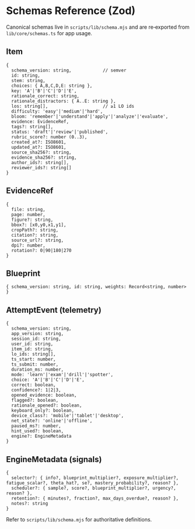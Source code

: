 # Schemas Reference (Zod)

Canonical schemas live in `scripts/lib/schema.mjs` and are re‑exported from `lib/core/schemas.ts` for app usage.

## Item

```
{
  schema_version: string,            // semver
  id: string,
  stem: string,
  choices: { A,B,C,D,E: string },
  key: 'A'|'B'|'C'|'D'|'E',
  rationale_correct: string,
  rationale_distractors: { A..E: string },
  los: string[],                     // ≥1 LO ids
  difficulty: 'easy'|'medium'|'hard',
  bloom: 'remember'|'understand'|'apply'|'analyze'|'evaluate',
  evidence: EvidenceRef,
  tags?: string[],
  status: 'draft'|'review'|'published',
  rubric_score?: number (0..3),
  created_at?: ISO8601,
  updated_at?: ISO8601,
  source_sha256?: string,
  evidence_sha256?: string,
  author_ids?: string[],
  reviewer_ids?: string[]
}
```

## EvidenceRef

```
{
  file: string,
  page: number,
  figure?: string,
  bbox?: [x0,y0,x1,y1],
  cropPath?: string,
  citation?: string,
  source_url?: string,
  dpi?: number,
  rotation?: 0|90|180|270
}
```

## Blueprint

```
{ schema_version: string, id: string, weights: Record<string, number> }
```

## AttemptEvent (telemetry)

```
{
  schema_version: string,
  app_version: string,
  session_id: string,
  user_id: string,
  item_id: string,
  lo_ids: string[],
  ts_start: number,
  ts_submit: number,
  duration_ms: number,
  mode: 'learn'|'exam'|'drill'|'spotter',
  choice: 'A'|'B'|'C'|'D'|'E',
  correct: boolean,
  confidence?: 1|2|3,
  opened_evidence: boolean,
  flagged?: boolean,
  rationale_opened?: boolean,
  keyboard_only?: boolean,
  device_class?: 'mobile'|'tablet'|'desktop',
  net_state?: 'online'|'offline',
  paused_ms?: number,
  hint_used?: boolean,
  engine?: EngineMetadata
}
```

## EngineMetadata (signals)

```
{
  selector?: { info?, blueprint_multiplier?, exposure_multiplier?, fatigue_scalar?, theta_hat?, se?, mastery_probability?, reason? },
  scheduler?: { sample?, score?, blueprint_multiplier?, urgency?, reason? },
  retention?: { minutes?, fraction?, max_days_overdue?, reason? },
  notes?: string
}
```

Refer to `scripts/lib/schema.mjs` for authoritative definitions.

